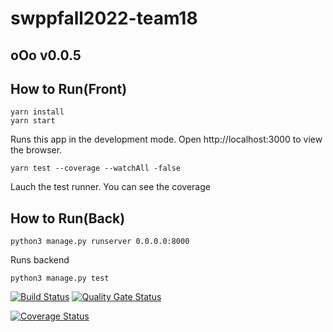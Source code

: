 

# swppfall2022-team18


## oOo v0.0.5

## How to Run(Front)
``` 
yarn install
yarn start
```
Runs this app in the development mode.
Open http://localhost:3000 to view the browser.

``` 
yarn test --coverage --watchAll -false 
```
Lauch the test runner.
You can see the coverage


## How to Run(Back)
``` 
python3 manage.py runserver 0.0.0.0:8000 
```
Runs backend
```
python3 manage.py test
```

[![Build Status](https://app.travis-ci.com/swsnu/swppfall2022-team18.svg?branch=main)](https://app.travis-ci.com/swsnu/swppfall2022-team18)
[![Quality Gate Status](https://sonarcloud.io/api/project_badges/measure?project=swsnu_swppfall2022-team18&metric=alert_status)](https://sonarcloud.io/summary/new_code?id=swsnu_swppfall2022-team18)

[![Coverage Status](https://coveralls.io/repos/github/swsnu/swpp2021-team18/badge.svg?branch=main&kill_cache=1)](https://coveralls.io/github/swsnu/swpp2021-team18branch=main)

